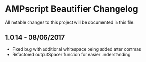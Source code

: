 # AMPscript Beautifier Changelog
All notable changes to this project will be documented in this file.

## 1.0.14 - 08/06/2017
* Fixed bug with additional whitespace being added after commas
* Refactored outputSpacer function for easier understanding